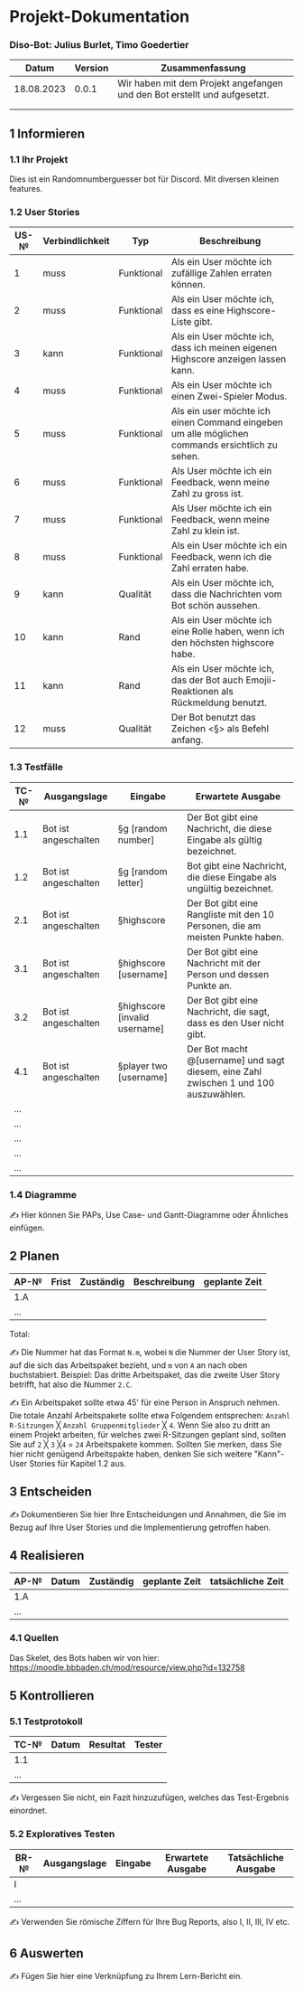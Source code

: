 # Projekt-Dokumentation

### Diso-Bot: Julius Burlet, Timo Goedertier

| Datum | Version | Zusammenfassung                                              |
| ----- | ------- | ------------------------------------------------------------ |
|18.08.2023|0.0.1| Wir haben mit dem Projekt angefangen und den Bot erstellt und aufgesetzt.|
||||
||||

## 1 Informieren

### 1.1 Ihr Projekt

Dies ist ein Randomnumberguesser bot für Discord. Mit diversen kleinen features.

### 1.2 User Stories

| US-№ | Verbindlichkeit | Typ  | Beschreibung                       |
| ---- | --------------- | ---- | ---------------------------------- |
| 1    |muss             |Funktional|Als ein User möchte ich zufällige Zahlen erraten können.|
| 2    |muss             |Funktional|Als ein User möchte ich, dass es eine Highscore-Liste gibt.|
| 3    |kann             |Funktional|Als ein User möchte ich, dass ich meinen eigenen Highscore anzeigen lassen kann.|
| 4    |muss             |Funktional|Als ein User möchte ich einen Zwei-Spieler Modus.|
| 5    |muss             |Funktional|Als ein user möchte ich einen Command eingeben um alle möglichen commands ersichtlich zu sehen.|
| 6    |muss             |Funktional|Als User möchte ich ein Feedback, wenn meine Zahl zu gross ist.|
| 7    |muss             |Funktional|Als User möchte ich ein Feedback, wenn meine Zahl zu klein ist.|
| 8    |muss             |Funktional|Als ein User möchte ich ein Feedback, wenn ich die Zahl erraten habe.|
| 9    |kann             |Qualität  |Als ein User möchte ich, dass die Nachrichten vom Bot schön aussehen.|
| 10   |kann             |Rand      |Als ein User möchte ich eine Rolle haben, wenn ich den höchsten highscore habe.|
| 11   |kann             |Rand      |Als ein User möchte ich, das der Bot auch Emojii-Reaktionen als Rückmeldung benutzt.|
| 12   |muss             |Qualität  |Der Bot benutzt das Zeichen <§> als Befehl anfang.|

### 1.3 Testfälle

| TC-№ | Ausgangslage | Eingabe | Erwartete Ausgabe |
| ---- | ------------ | ------- | ----------------- |
| 1.1  |Bot ist angeschalten|§g [random number]|Der Bot gibt eine Nachricht, die diese Eingabe als gültig bezeichnet.|
| 1.2  |Bot ist angeschalten|§g [random letter]|Bot gibt eine Nachricht, die diese Eingabe als ungültig bezeichnet.|
| 2.1  |Bot ist angeschalten|§highscore|Der Bot gibt eine Rangliste mit den 10 Personen, die am meisten Punkte haben.|
| 3.1  |Bot ist angeschalten|§highscore [username]|Der Bot gibt eine Nachricht mit der Person und dessen Punkte an.|
| 3.2  |Bot ist angeschalten|§highscore [invalid username]|Der Bot gibt eine Nachricht, die sagt, dass es den User nicht gibt.|
| 4.1  |Bot ist angeschalten|§player two [username]|Der Bot macht @[username] und sagt diesem, eine Zahl zwischen 1 und 100 auszuwählen.|
| ...  |              |         |                   |
| ...  |              |         |                   |
| ...  |              |         |                   |
| ...  |              |         |                   |
| ...  |              |         |                   |

### 1.4 Diagramme

✍️ Hier können Sie PAPs, Use Case- und Gantt-Diagramme oder Ähnliches einfügen.

## 2 Planen

| AP-№ | Frist | Zuständig | Beschreibung | geplante Zeit |
| ---- | ----- | --------- | ------------ | ------------- |
| 1.A  |       |           |              |               |
| ...  |       |           |              |               |

Total: 

✍️ Die Nummer hat das Format `N.m`, wobei `N` die Nummer der User Story ist, auf die sich das Arbeitspaket bezieht, und `m` von `A` an nach oben buchstabiert. Beispiel: Das dritte Arbeitspaket, das die zweite User Story betrifft, hat also die Nummer `2.C`.

✍️ Ein Arbeitspaket sollte etwa 45' für eine Person in Anspruch nehmen. Die totale Anzahl Arbeitspakete sollte etwa Folgendem entsprechen: `Anzahl R-Sitzungen` ╳ `Anzahl Gruppenmitglieder` ╳ `4`. Wenn Sie also zu dritt an einem Projekt arbeiten, für welches zwei R-Sitzungen geplant sind, sollten Sie auf `2` ╳ `3` ╳`4` = `24` Arbeitspakete kommen. Sollten Sie merken, dass Sie hier nicht genügend Arbeitspakte haben, denken Sie sich weitere "Kann"-User Stories für Kapitel 1.2 aus.

## 3 Entscheiden

✍️ Dokumentieren Sie hier Ihre Entscheidungen und Annahmen, die Sie im Bezug auf Ihre User Stories und die Implementierung getroffen haben.

## 4 Realisieren

| AP-№ | Datum | Zuständig | geplante Zeit | tatsächliche Zeit |
| ---- | ----- | --------- | ------------- | ----------------- |
| 1.A  |       |           |               |                   |
| ...  |       |           |               |                   |

### 4.1 Quellen

Das Skelet, des Bots haben wir von hier: https://moodle.bbbaden.ch/mod/resource/view.php?id=132758

## 5 Kontrollieren

### 5.1 Testprotokoll

| TC-№ | Datum | Resultat | Tester |
| ---- | ----- | -------- | ------ |
| 1.1  |       |          |        |
| ...  |       |          |        |

✍️ Vergessen Sie nicht, ein Fazit hinzuzufügen, welches das Test-Ergebnis einordnet.

### 5.2 Exploratives Testen

| BR-№ | Ausgangslage | Eingabe | Erwartete Ausgabe | Tatsächliche Ausgabe |
| ---- | ------------ | ------- | ----------------- | -------------------- |
| I    |              |         |                   |                      |
| ...  |              |         |                   |                      |

✍️ Verwenden Sie römische Ziffern für Ihre Bug Reports, also I, II, III, IV etc.

## 6 Auswerten

✍️ Fügen Sie hier eine Verknüpfung zu Ihrem Lern-Bericht ein.
